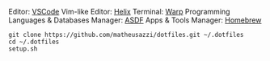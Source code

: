 Editor: [VSCode](https://code.visualstudio.com/)
Vim-like Editor: [Helix](https://helix-editor.com/)
Terminal: [Warp](https://www.warp.dev/)
Programming Languages & Databases Manager: [ASDF](https://asdf-vm.com/)
Apps & Tools Manager: [Homebrew](https://brew.sh/)

```
git clone https://github.com/matheusazzi/dotfiles.git ~/.dotfiles
cd ~/.dotfiles
setup.sh
```
